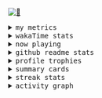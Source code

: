 [![🐙](https://hits.seeyoufarm.com/api/count/incr/badge.svg?url=https%3A%2F%2Fgithub.com%2Fktnkk%2Fhit-counter&count_bg=%23070707&title_bg=%23070707&icon=&icon_color=%23E7E7E7&title=visitors&edge_flat=true)](https://hits.seeyoufarm.com)

<details>
  <summary> <samp>my metrics</samp></summary>
  
  <br>
  
 ![🐳](https://github.com/kkhys/kkhys/blob/main/github-metrics.svg)
  
  ***
</details>

<details>
  <summary> <samp>wakaTime stats</samp></summary>
  
  <br>
  
<!--START_SECTION:waka-->
![Code Time](http://img.shields.io/badge/Code%20Time-2%2C296%20hrs-blue)

**🐱 My GitHub Data** 

> 📦 5.0 MB Used in GitHub's Storage 
 > 
> 💼 Opted to Hire
 > 
> 📜 9 Public Repositories 
 > 
> 🔑 23 Private Repositories 
 > 
**I'm an Early 🐤** 

```text
🌞 Morning                4677 commits        █████████░░░░░░░░░░░░░░░░   36.72 % 
🌆 Daytime                2691 commits        █████░░░░░░░░░░░░░░░░░░░░   21.13 % 
🌃 Evening                4032 commits        ████████░░░░░░░░░░░░░░░░░   31.66 % 
🌙 Night                  1337 commits        ███░░░░░░░░░░░░░░░░░░░░░░   10.50 % 
```
📅 **I'm Most Productive on Monday** 

```text
Monday                   2009 commits        ████░░░░░░░░░░░░░░░░░░░░░   15.77 % 
Tuesday                  1906 commits        ████░░░░░░░░░░░░░░░░░░░░░   14.96 % 
Wednesday                1839 commits        ████░░░░░░░░░░░░░░░░░░░░░   14.44 % 
Thursday                 1830 commits        ████░░░░░░░░░░░░░░░░░░░░░   14.37 % 
Friday                   1797 commits        ████░░░░░░░░░░░░░░░░░░░░░   14.11 % 
Saturday                 1669 commits        ███░░░░░░░░░░░░░░░░░░░░░░   13.10 % 
Sunday                   1687 commits        ███░░░░░░░░░░░░░░░░░░░░░░   13.24 % 
```


📊 **This Week I Spent My Time On** 

```text
🕑︎ Time Zone: Asia/Tokyo

💬 Programming Languages: 
Other                    30 hrs 6 mins       ██████████████████░░░░░░░   71.97 % 
TypeScript               7 hrs 45 mins       █████░░░░░░░░░░░░░░░░░░░░   18.55 % 
JSON                     1 hr 33 mins        █░░░░░░░░░░░░░░░░░░░░░░░░   03.74 % 
textmate                 47 mins             ░░░░░░░░░░░░░░░░░░░░░░░░░   01.88 % 
MDX                      38 mins             ░░░░░░░░░░░░░░░░░░░░░░░░░   01.51 % 

🔥 Editors: 
Chrome                   30 hrs 6 mins       ██████████████████░░░░░░░   71.97 % 
WebStorm                 11 hrs 43 mins      ███████░░░░░░░░░░░░░░░░░░   28.03 % 

💻 Operating System: 
Mac                      41 hrs 50 mins      █████████████████████████   100.00 % 
```


 Last Updated on 2024/01/04 18:36:12 UTC
<!--END_SECTION:waka-->
  
  ***
</details>


<details>
  <summary> <samp>now playing</samp></summary>
  
  <br>
 
 [![🐟](https://spotify-github-profile.vercel.app/api/view?uid=31ryofms4dnv7mrohhepo4c4zgqu&cover_image=true&theme=default&show_offline=false&background_color=121212&bar_color=53b14f&bar_color_cover=false)](https://open.spotify.com/user/31ryofms4dnv7mrohhepo4c4zgqu)
  
  ***
</details>

<details>
  <summary> <samp>github readme stats</samp></summary>
  
  <br>
  
 <p align="left"> 
  <img alt="🐠" src="https://github-readme-stats.vercel.app/api?username=kkhys&count_private=true&show_icons=true&theme=dark&include_all_commits=true" />
  <img alt="🐟" src="https://github-readme-stats.vercel.app/api/top-langs/?username=kkhys&layout=compact&theme=dark&langs_count=10&hide=HTML,CSS,SCSS" />
</p>
  
  ***
</details>

<details>
  <summary> <samp>profile trophies</samp></summary>
  
  <br>
  
  [![🐬](https://github-profile-trophy.vercel.app/?username=kkhys&rank=SECRET,SSS,SS,S,AAA,AA,A&theme=darkhub&row=1&margin-w=10&no-bg=true)](https://github.com/ryo-ma/github-profile-trophy)
  
  ***
</details>

<details>
  <summary> <samp>summary cards</samp></summary>
  
  <br>
  
  ![🐋](https://github-profile-summary-cards.vercel.app/api/cards/profile-details?username=kkhys&theme=github_dark)
  ![🦑](https://github-profile-summary-cards.vercel.app/api/cards/repos-per-language?username=kkhys&theme=github_dark)
  ![🦭](https://github-profile-summary-cards.vercel.app/api/cards/most-commit-language?username=kkhys&theme=github_dark)
  ![🦀](https://github-profile-summary-cards.vercel.app/api/cards/stats?username=kkhys&theme=github_dark)
  ![🦈](https://github-profile-summary-cards.vercel.app/api/cards/productive-time?username=kkhys&theme=github_dark)
  
  ***
</details>

<details>
  <summary> <samp>streak stats</samp></summary>
  
  <br>
  
  [![🐠](http://github-readme-streak-stats.herokuapp.com?user=kkhys&theme=dark)](https://git.io/streak-stats)
  
  ***
</details>

<details>
  <summary> <samp>activity graph</samp></summary>
  
  <br>
  
  [![🐡](https://github-readme-activity-graph.vercel.app/graph?username=kkhys&theme=xcode)](https://github.com/ashutosh00710/github-readme-activity-graph)
  
  ***
</details>
